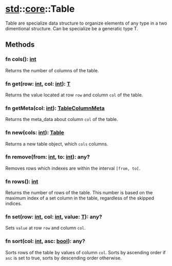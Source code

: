 # [std](/libs/std/)::[core](/libs/std/core/)::Table

Table are specialize data structure to organize elements of any type in a two dimentional structure.
Can be specialize be a generatic type T.

## Methods
### fn cols():&nbsp;[int](/libs/std/core/type.int.md)<Badge text="native" />

Returns the number of columns of the table.
### fn get(row:&nbsp;[int](/libs/std/core/type.int.md), col:&nbsp;[int](/libs/std/core/type.int.md)):&nbsp;[T](/libs/std/core/type.T.md)<Badge text="native" />

Returns the value located at row `row` and column `col` of the table.
### fn getMeta(col:&nbsp;[int](/libs/std/core/type.int.md)):&nbsp;[TableColumnMeta](/libs/std/core/type.TableColumnMeta.md)<Badge text="native" />

Returns the meta_data about column `col` of the table.
### fn new(cols:&nbsp;[int](/libs/std/core/type.int.md)):&nbsp;[Table](/libs/std/core/type.Table.md)<Badge text="native" /><Badge text="static" />

Returns a new table object, which `cols` columns.
### fn remove(from:&nbsp;[int](/libs/std/core/type.int.md), to:&nbsp;[int](/libs/std/core/type.int.md)):&nbsp;any?<Badge text="native" />

Removes rows which indexes are within the interval `[from, to[`.
### fn rows():&nbsp;[int](/libs/std/core/type.int.md)<Badge text="native" />

Returns the number of rows of the table. This number is based on the maximum index of a set column in the table, regardless of the skipped indices.
### fn set(row:&nbsp;[int](/libs/std/core/type.int.md), col:&nbsp;[int](/libs/std/core/type.int.md), value:&nbsp;[T](/libs/std/core/type.T.md)):&nbsp;any?<Badge text="native" />

Sets `value` at row `row` and column `col`.
### fn sort(col:&nbsp;[int](/libs/std/core/type.int.md), asc:&nbsp;[bool](/libs/std/core/type.bool.md)):&nbsp;any?<Badge text="native" />

Sorts rows of the table by values of column `col`. Sorts by ascending order if `asc` is set to true, sorts by descending order otherwise.
